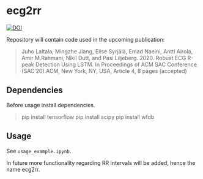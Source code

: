 # ecg2rr
[![DOI](https://zenodo.org/badge/216735595.svg)](https://zenodo.org/badge/latestdoi/216735595)


Repository will contain code used in the upcoming publication:

> Juho Laitala, Mingzhe Jiang, Elise Syrjälä, Emad Naeini, Antti Airola, Amir M.Rahmani, Nikil Dutt, and Pasi Liljeberg. 2020. Robust ECG R-peak Detection Using LSTM. In Proceedings of ACM SAC Conference (SAC’20).ACM, New York, NY, USA, Article 4, 8 pages (accepted)

## Dependencies

Before usage install dependencies.

> pip install tensorflow
pip install scipy
pip install wfdb

## Usage

See `usage_example.ipynb`.

In future more functionality regarding RR intervals will be added, hence the name ecg2rr.

